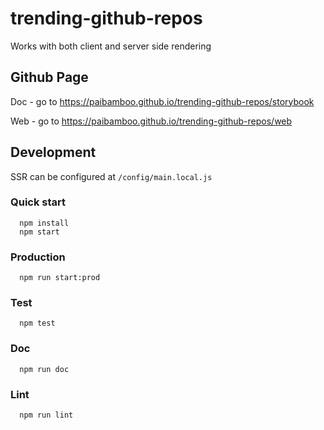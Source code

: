 # trending-github-repos
Works with both client and server side rendering

## Github Page
Doc - go to https://paibamboo.github.io/trending-github-repos/storybook

Web - go to https://paibamboo.github.io/trending-github-repos/web

## Development

SSR can be configured at `/config/main.local.js`

### Quick start
```
  npm install
  npm start
```

### Production
```
  npm run start:prod
```

### Test
```
  npm test
```

### Doc
```
  npm run doc
```

### Lint
```
  npm run lint
```
